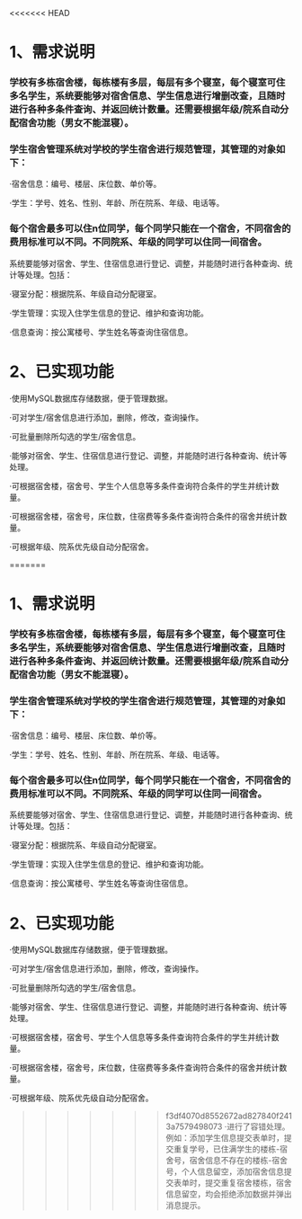 <<<<<<< HEAD
# 1、需求说明
### 学校有多栋宿舍楼，每栋楼有多层，每层有多个寝室，每个寝室可住多名学生，系统要能够对宿舍信息、学生信息进行增删改查，且随时进行各种多条件查询、并返回统计数量。还需要根据年级/院系自动分配宿舍功能（男女不能混寝）。 

### 学生宿舍管理系统对学校的学生宿舍进行规范管理，其管理的对象如下：

·宿舍信息：编号、楼层、床位数、单价等。

·学生：学号、姓名、性别、年龄、所在院系、年级、电话等。

### 每个宿舍最多可以住n位同学，每个同学只能在一个宿舍，不同宿舍的费用标准可以不同。不同院系、年级的同学可以住同一间宿舍。

系统要能够对宿舍、学生、住宿信息进行登记、调整，并能随时进行各种查询、统计等处理。包括：

·寝室分配：根据院系、年级自动分配寝室。

·学生管理：实现入住学生信息的登记、维护和查询功能。

·信息查询：按公寓楼号、学生姓名等查询住宿信息。

 

# 2、已实现功能

·使用MySQL数据库存储数据，便于管理数据。

·可对学生/宿舍信息进行添加，删除，修改，查询操作。

·可批量删除所勾选的学生/宿舍信息。

·能够对宿舍、学生、住宿信息进行登记、调整，并能随时进行各种查询、统计等处理。

·可根据宿舍楼，宿舍号、学生个人信息等多条件查询符合条件的学生并统计数量。

·可根据宿舍楼，宿舍号，床位数，住宿费等多条件查询符合条件的宿舍并统计数量。

·可根据年级、院系优先级自动分配宿舍。

=======
# 1、需求说明

### 学校有多栋宿舍楼，每栋楼有多层，每层有多个寝室，每个寝室可住多名学生，系统要能够对宿舍信息、学生信息进行增删改查，且随时进行各种多条件查询、并返回统计数量。还需要根据年级/院系自动分配宿舍功能（男女不能混寝）。 

### 学生宿舍管理系统对学校的学生宿舍进行规范管理，其管理的对象如下：

·宿舍信息：编号、楼层、床位数、单价等。

·学生：学号、姓名、性别、年龄、所在院系、年级、电话等。

### 每个宿舍最多可以住n位同学，每个同学只能在一个宿舍，不同宿舍的费用标准可以不同。不同院系、年级的同学可以住同一间宿舍。

系统要能够对宿舍、学生、住宿信息进行登记、调整，并能随时进行各种查询、统计等处理。包括：

·寝室分配：根据院系、年级自动分配寝室。

·学生管理：实现入住学生信息的登记、维护和查询功能。

·信息查询：按公寓楼号、学生姓名等查询住宿信息。

 

# 2、已实现功能

·使用MySQL数据库存储数据，便于管理数据。

·可对学生/宿舍信息进行添加，删除，修改，查询操作。

·可批量删除所勾选的学生/宿舍信息。

·能够对宿舍、学生、住宿信息进行登记、调整，并能随时进行各种查询、统计等处理。

·可根据宿舍楼，宿舍号、学生个人信息等多条件查询符合条件的学生并统计数量。

·可根据宿舍楼，宿舍号，床位数，住宿费等多条件查询符合条件的宿舍并统计数量。

·可根据年级、院系优先级自动分配宿舍。

>>>>>>> f3df4070d8552672ad827840f2413a7579498073
·进行了容错处理。例如：添加学生信息提交表单时，提交重复学号，已住满学生的楼栋-宿舍号，宿舍信息不存在的楼栋-宿舍号，个人信息留空，添加宿舍信息提交表单时，提交重复宿舍楼栋，宿舍信息留空，均会拒绝添加数据并弹出消息提示。